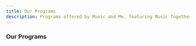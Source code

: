 ```yaml
---
title: Our Programs
description: Programs offered by Music and Me, featuring Music Together&reg; curricula
---
```


### Our Programs

### 

